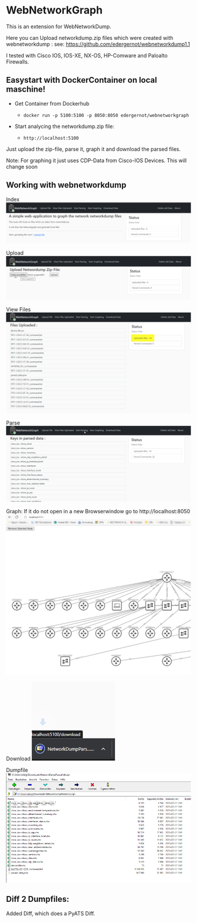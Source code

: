 # WebNetworkGraph
This is an extension for WebNetworkDump.

Here you can Upload networkdump.zip files which were created with webnetworkdump : see: https://github.com/edergernot/webnetworkdump1.1 

I tested with Cisco IOS, IOS-XE, NX-OS, HP-Comware and Paloalto Firewalls.

## Easystart with DockerContainer on local maschine!

- Get Container from Dockerhub
  - ```docker run -p 5100:5100 -p 8050:8050 edergernot/webnetworkgraph```

- Start analycing the networkdump.zip file: 
  - ```http://localhost:5100```

Just upload the zip-file, parse it, graph it and download the parsed files.

Note: For graphing it just uses CDP-Data from Cisco-IOS Devices. This will change soon


## Working with webnetworkdump

Index
![Index](images/Index.png)

Upload
![Upload](images/Upload.png)

View Files
![View Files](images/ViewFiles.png)

Parse
![Device View](images/Parse.png)

Graph: If it do not open in a new Browserwindow go to http://localhost:8050
![Graph](images/Graph.png)

Download
![Download](images/download.png)

Dumpfile
![Dumpfile](images/Filecontext.png)


## Diff 2 Dumpfiles:
Added Diff, which does a PyATS Diff. 